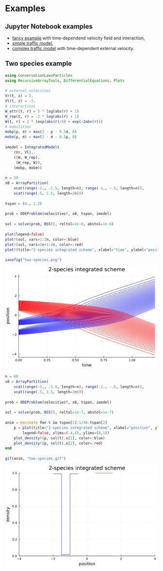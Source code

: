 # Examples

## Jupyter Notebook examples

- [fancy example](Fancy.html) with time-dependend velocity field and interaction,
- [simple traffic model](Traffic.html),
- [complex traffic model](Traffic_time-dependent.html) with time-dependent external velocity.

## Two species example

```julia
using ConservationLawsParticles
using RecursiveArrayTools, DifferentialEquations, Plots

# external velocities
Vr(t, x) = 2.
Vl(t, x) = -2.
# interactions
W_attr(t, r) = 5 * log(abs(r) + 1)
W_rep(t, r) = -2 * log(abs(r) + 1)
W(t, r) = 2 * (exp(abs(r)/4) + exp(-2abs(r)))
# mobilities
mobρ(ρ, σ) = max(2 - ρ - 0.5σ, 0)
mobσ(ρ, σ) = max(2 - σ - 0.5ρ, 0)

imodel = IntegratedModel(
    (Vr, Vl),
    ((W, W_rep),
     (W_rep, W)),
    (mobρ, mobσ))

n = 20
x0 = ArrayPartition(
    vcat(range(-2., -1.5, length=n), range(-1., -.5, length=n)),
    vcat(range(.5, 1.5, length=2n)))

tspan = (0., 1.2)

prob = ODEProblem(velocities!, x0, tspan, imodel)

sol = solve(prob, BS5(), reltol=1e-6, abstol=1e-6)

plot(legend=false)
plot!(sol, vars=1:2n, color=:blue)
plot!(sol, vars=2n+1:4n, color=:red)
plot!(title="2-species integrated scheme", xlabel="time", ylabel="position")

savefig("two-species.png")
```

![](two-species.png)

```julia
n = 60
x0 = ArrayPartition(
    vcat(range(-2., -1.5, length=n), range(-1., -.5, length=n)),
    vcat(range(.5, 1.5, length=2n)))

prob = ODEProblem(velocities!, x0, tspan, imodel)

sol = solve(prob, BS5(), reltol=1e-7, abstol=1e-7)

anim = @animate for t in tspan[1]:1/48:tspan[2]
    p = plot(title="2-species integrated scheme", xlabel="position", ylabel="density",
        legend=false, xlims=(-4,4), ylims=(0,1))
    plot_density!(p, sol(t).x[1], color=:blue)
    plot_density!(p, sol(t).x[2], color=:red)
end

gif(anim, "two-species.gif")
```

![](two-species.gif)

